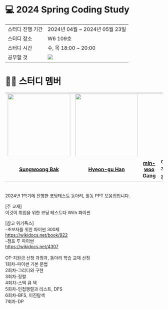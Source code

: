 # 💻 2024 Spring Coding Study
<table>
  <tr>
    <td>스터디 진행 기간</td>
    <td>2024년 04월 ~ 2024년 05월 23일</td>
  </tr>
  <tr>
    <td>스터디 장소</td>
    <td>W6 109호</td>
  </tr>
  <tr>
    <td>스터디 시간</td>
    <td>수, 목 18:00 ~ 20:00</td>
  </tr>
  <tr>
    <td>공부할 것</td>
    <td><img src="https://img.shields.io/badge/Python-3776AB?style=flat-square&logo=Python&logoColor=white">
    </td>
  </tr>
</table>

# 👨‍🎓 스터디 멤버

<table>
 <tr>
    <td align="center"><a href="https://github.com/dryflowery"><img src="https://avatars.githubusercontent.com/sungw00ng" width="200px;" alt=""></a></td>
    <td align="center"><a href="https://github.com/jihan2hal"><img src="https://avatars.githubusercontent.com/hyuyu1012" width="200px;" alt=""></a></td>
  </tr>
  <tr>
    <td align="center"><a href="https://github.com/sungw00ng"><b>Sungwoong Bak</b></a></td>
    <td align="center"><a href="https://github.com/hyuyu1012"><b>Hyeon-gu Han</b></a></td>    
    <td align="center"><a href="https://github.com/kykbsj"><b>min-woo Gang</b></a></td></td>  
    <td align="center"><b>이주관</b></a></td></td>
    <td align="center"><b>임상민</b></a></td></td>
    <td align="center"><b>최지원</b></a></td></td>
    <td align="center"><b>박수현</b></a></td></td>
</tr>
</table>

<br>
2024년 1학기에 진행한 코딩테스트 동아리, 활동 PPT  모음집입니다.      

[주 교재]   
이것이 취업을 위한 코딩 테스트다 With 파이썬   

[참고 위키독스]   
-초보자를 위한 파이썬 300제   
https://wikidocs.net/book/922   
-점프 투 파이썬   
https://wikidocs.net/4307   
<br>
OT-지원금 신청 과정과, 동아리 학습 교재 선정<br>
1회차-파이썬 기본 문법   <br>
2회차-그리디와 구현   <br>
3회차-정렬   <br>
4회차-스택 큐 덱   <br>
5회차-인접행렬과 리스트, DFS   <br>
6회차-BFS, 이진탐색   <br>
7회차-DP   <br>
